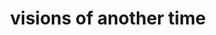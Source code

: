 ---
layout: playlist
title: visions of another time
section: College
embed: '<iframe class="playlist" loading="lazy" src="about:blank" data-src="https://open.spotify.com/embed/playlist/0B1pbEY1ORc5SZgD4Yn27q" width="100%" height="380" frameborder="0" allowtransparency="true" allow="autoplay; clipboard-write; encrypted-media; fullscreen; picture-in-picture" loading="lazy" title="Visions of another time - Spotify playlist" title="Spotify playlist"></iframe>'
story: freshman summer
order: 4
---